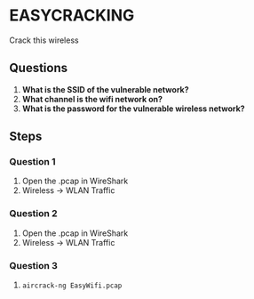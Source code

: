 # EASYCRACKING
Crack this wireless

## Questions
1. **What is the SSID of the vulnerable network?**
2. **What channel is the wifi network on?**
3. **What is the password for the vulnerable wireless network?**

## Steps

### Question 1
1. Open the .pcap in WireShark
2. Wireless -> WLAN Traffic

### Question 2
1. Open the .pcap in WireShark
2. Wireless -> WLAN Traffic

### Question 3
1. `aircrack-ng EasyWifi.pcap`
